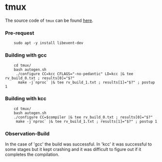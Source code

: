 # tmux

The source code of `tmux` can be found [here](https://github.com/tmux/tmux.git).

### Pre-request
```
    sudo apt -y install libevent-dev   
```

### Building with gcc
```
    cd tmux/
    bash autogen.sh
     ./configure CC=kcc CFLAGS="-no-pedantic" LD=kcc |& tee rv_build_0.txt ; results[0]="$?"
      make -j`nproc` |& tee rv_build_1.txt ; results[1]="$?" ; postup 1
```

### Building with kcc
```
    cd tmux/
    bash autogen.sh
    ./configure CC=$compiler |& tee rv_build_0.txt ; results[0]="$?"
     make -j`nproc` |& tee rv_build_1.txt ; results[1]="$?" ; postup 1
```    
### Observation-Build
In the case of 'gcc' the build was successful. In 'kcc' it was successful to some stages but it kept crashing and it was difficult to figure out if it completes the compilation.
